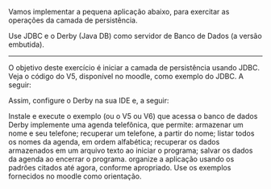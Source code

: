 Vamos implementar a pequena aplicação abaixo, para exercitar as operações da camada de persistência.

Use JDBC e o Derby (Java DB) como servidor de Banco de Dados (a versão embutida).

---------------------------------------------------------------------------------------------------------------

O objetivo deste exercício é iniciar a camada de persistência usando JDBC. Veja o código do V5, disponível no moodle, como exemplo do JDBC. A seguir:

Assim, configure o Derby na sua IDE e, a seguir:

Instale e execute o exemplo (ou o V5 ou V6) que acessa o banco de dados Derby
implemente uma agenda telefônica, que permite:
armazenar um nome e seu telefone;
recuperar um telefone, a partir do nome;
listar todos os nomes da agenda, em ordem alfabética;
recuperar os dados armazenados em um arquivo texto ao iniciar o programa;
salvar os dados da agenda ao encerrar o programa.
organize a aplicação usando os padrões citados até agora, conforme apropriado. Use os exemplos fornecidos no moodle como orientação.
